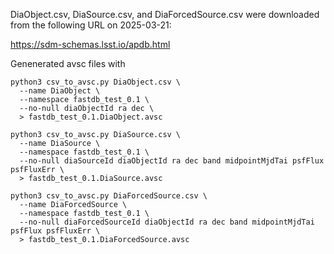 DiaObject.csv, DiaSource.csv, and DiaForcedSource.csv were downloaded from the following URL on 2025-03-21:

  https://sdm-schemas.lsst.io/apdb.html

Genenerated avsc files with

```
python3 csv_to_avsc.py DiaObject.csv \
  --name DiaObject \
  --namespace fastdb_test_0.1 \
  --no-null diaObjectId ra dec \
  > fastdb_test_0.1.DiaObject.avsc

python3 csv_to_avsc.py DiaSource.csv \
  --name DiaSource \
  --namespace fastdb_test_0.1 \
  --no-null diaSourceId diaObjectId ra dec band midpointMjdTai psfFlux psfFluxErr \
  > fastdb_test_0.1.DiaSource.avsc

python3 csv_to_avsc.py DiaForcedSource.csv \
  --name DiaForcedSource \
  --namespace fastdb_test_0.1 \
  --no-null diaForcedSourceId diaObjectId ra dec band midpointMjdTai psfFlux psfFluxErr \
  > fastdb_test_0.1.DiaForcedSource.avsc
```
